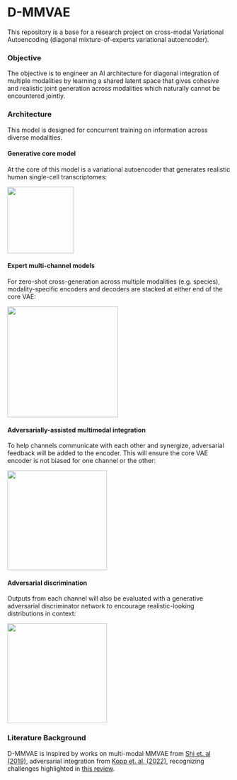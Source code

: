 # D-MMVAE

This repository is a base for a research project on cross-modal Variational Autoencoding (diagonal mixture-of-experts variational autoencoder). 

### Objective

The objective is to engineer an AI architecture for diagonal integration of multiple modalities by learning a shared latent space that gives cohesive and realistic joint generation across modalities which naturally cannot be encountered jointly.

### Architecture

This model is designed for concurrent training on information across diverse modalities.

#### Generative core model

At the core of this model is a variational autoencoder that generates realistic human single-cell transcriptomes:

<img src="https://github.com/zdebruine/D-MMVAE/assets/2014816/93f54bf3-95b6-4211-822a-62bb72b3849a" width="150">  

####  Expert multi-channel models

For zero-shot cross-generation across multiple modalities (e.g. species), modality-specific encoders and decoders are stacked at either end of the core VAE:

<img src="https://github.com/zdebruine/D-MMVAE/assets/2014816/48097b88-dfb3-4eec-8d14-0ece9fd50c7f" width="250">  

#### Adversarially-assisted multimodal integration

To help channels communicate with each other and synergize, adversarial feedback will be added to the encoder. This will ensure the core VAE encoder is not biased for one channel or the other:

<img src="https://github.com/zdebruine/D-MMVAE/assets/2014816/2434da47-1a17-467d-89a1-614049e2830a" width="225">  

#### Adversarial discrimination

Outputs from each channel will also be evaluated with a generative adversarial discriminator network to encourage realistic-looking distributions in context:

<img src="https://github.com/zdebruine/D-MMVAE/assets/2014816/5997b68f-1c53-460c-9764-52cad07c85bf" width="225">  

### Literature Background

D-MMVAE is inspired by works on multi-modal MMVAE from [Shi et. al (2019)](https://arxiv.org/abs/1911.03393), adversarial integration from [Kopp et. al. (2022)](https://www.nature.com/articles/s42256-022-00443-1), recognizing challenges highlighted in [this review](https://www.nature.com/articles/s41467-022-31104-x).
